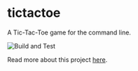 # tictactoe
A Tic-Tac-Toe game for the command line.

![Build and Test](https://github.com/tessapower/tictactoe/workflows/Build%20and%20Test/badge.svg?branch=master)

Read more about this project [here](https://tessapower.co).
